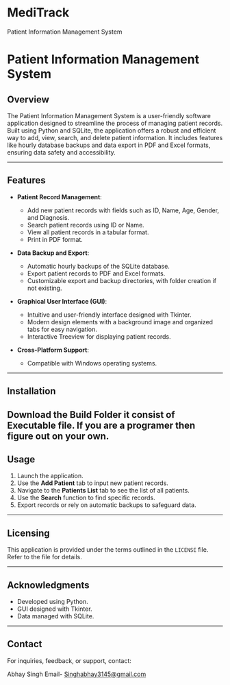 # MediTrack
 Patient Information Management System
# Patient Information Management System

## Overview
The Patient Information Management System is a user-friendly software application designed to streamline the process of managing patient records. Built using Python and SQLite, the application offers a robust and efficient way to add, view, search, and delete patient information. It includes features like hourly database backups and data export in PDF and Excel formats, ensuring data safety and accessibility.

---

## Features

- **Patient Record Management**:
  - Add new patient records with fields such as ID, Name, Age, Gender, and Diagnosis.
  - Search patient records using ID or Name.
  - View all patient records in a tabular format.
  - Print in PDF format.

- **Data Backup and Export**:
  - Automatic hourly backups of the SQLite database.
  - Export patient records to PDF and Excel formats.
  - Customizable export and backup directories, with folder creation if not existing.

- **Graphical User Interface (GUI)**:
  - Intuitive and user-friendly interface designed with Tkinter.
  - Modern design elements with a background image and organized tabs for easy navigation.
  - Interactive Treeview for displaying patient records.

- **Cross-Platform Support**:
  - Compatible with Windows operating systems.

---

## Installation

Download the Build Folder it consist of Executable file. 
If you are a programer then figure out on your own.
---

## Usage

1. Launch the application.
2. Use the **Add Patient** tab to input new patient records.
3. Navigate to the **Patients List** tab to see the list of all patients.
4. Use the **Search** function to find specific records.
5. Export records or rely on automatic backups to safeguard data.

---


## Licensing
This application is provided under the terms outlined in the `LICENSE` file. Refer to the file for details.

---

## Acknowledgments

- Developed using Python.
- GUI designed with Tkinter.
- Data managed with SQLite.

---

## Contact
For inquiries, feedback, or support, contact:

Abhay Singh
Email- Singhabhay3145@gmail.com

